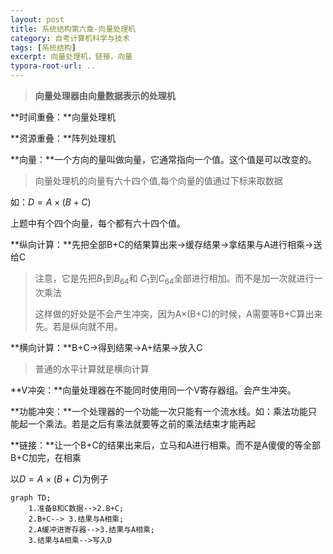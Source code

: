 ```yaml
---
layout: post
title: 系统结构第六章-向量处理机
category: 自考计算机科学与技术
tags: [系统结构]
excerpt: 向量处理机，链接，向量
typora-root-url: ..
---
```


> **向量处理器由向量数据表示的处理机**

**时间重叠：**向量处理机

**资源重叠：**阵列处理机



**向量：**一个方向的量叫做向量，它通常指向一个值。这个值是可以改变的。

> 向量处理机的向量有六十四个值,每个向量的值通过下标来取数据



如：$D=A\times(B+C)$

上题中有个四个向量，每个都有六十四个值。

**纵向计算：**先把全部B+C的结果算出来->缓存结果->拿结果与A进行相乘->送给C

> 注意，它是先把$B_1$到$B_{64}$和 $C_1$到$C_{64}$全部进行相加。而不是加一次就进行一次乘法
>
> 这样做的好处是不会产生冲突，因为A$\times$(B+C)的时候，A需要等B+C算出来先。若是纵向就不用。

**横向计算：**B+C->得到结果->A+结果->放入C

> 普通的水平计算就是横向计算



**V冲突：**向量处理器在不能同时使用同一个V寄存器组。会产生冲突。

**功能冲突：**一个处理器的一个功能一次只能有一个流水线。如：乘法功能只能起一个乘法。若是之后有乘法就要等之前的乘法结束才能再起



**链接：**让一个B+C的结果出来后，立马和A进行相乘。而不是A傻傻的等全部B+C加完，在相乘

以$D=A\times(B+C)$为例子

```mermaid
graph TD;
	1.准备B和C数据-->2.B+C;
	2.B+C--> 3.结果与A相乘;
	2.A缓冲进寄存器-->3.结果与A相乘;
	3.结果与A相乘-->写入D
```







